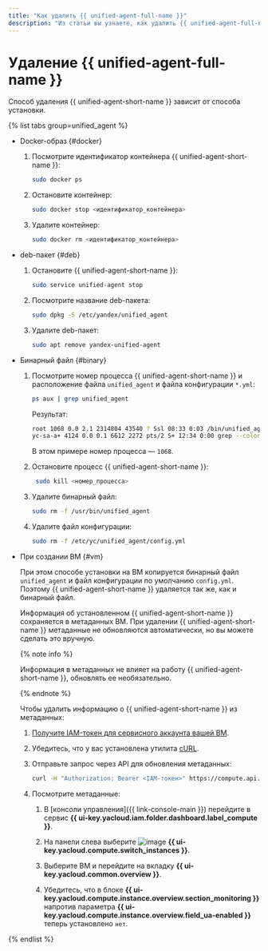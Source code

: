 ```yaml
---
title: "Как удалить {{ unified-agent-full-name }}"
description: "Из статьи вы узнаете, как удалить {{ unified-agent-full-name }}."
---
```


# Удаление {{ unified-agent-full-name }}

Способ удаления {{ unified-agent-short-name }} зависит от способа установки.

{% list tabs group=unified_agent %}

- Docker-образ {#docker}

  1. Посмотрите идентификатор контейнера {{ unified-agent-short-name }}:
   
      ```bash
      sudo docker ps
      ```

   1. Остановите контейнер:
   
      ```bash
      sudo docker stop <идентификатор_контейнера>
      ```

   1. Удалите контейнер:
   
      ```bash
      sudo docker rm <идентификатор_контейнера>
      ```
  
- deb-пакет {#deb}

  1. Остановите {{ unified-agent-short-name }}:
   
      ```bash
      sudo service unified-agent stop
      ```

  1. Посмотрите название deb-пакета:

      ```bash
      sudo dpkg -S /etc/yandex/unified_agent
      ```
  
  1. Удалите deb-пакет:

      ```bash
      sudo apt remove yandex-unified-agent
      ```

- Бинарный файл {#binary}

  1. Посмотрите номер процесса {{ unified-agent-short-name }} и расположение файла `unified_agent` и файла конфигурации `*.yml`:
   
      ```bash
      ps aux | grep unified_agent
      ```

      Результат:

      ```bash
      root 1068 0.0 2.1 2314804 43540 ? Ssl 08:33 0:03 /bin/unified_agent --config /etc/yc/unified_agent/config.yml
      yc-sa-a+ 4124 0.0 0.1 6612 2272 pts/2 S+ 12:34 0:00 grep --color=auto unified_agent
      ```
      В этом примере номер процесса — `1068`.

  1. Остановите процесс {{ unified-agent-short-name }}:

     ```bash
      sudo kill <номер_процесса>
      ```
   
  1. Удалите бинарный файл:
    
      ```bash
      sudo rm -f /usr/bin/unified_agent
      ```

  1. Удалите файл конфигурации:

      ```bash
      sudo rm -f /etc/yc/unified_agent/config.yml
      ```

- При создании ВМ {#vm}

  При этом способе установки на ВМ копируется бинарный файл `unified_agent` и файл конфигурации по умолчанию `config.yml`. Поэтому {{ unified-agent-short-name }} удаляется так же, как и бинарный файл. 
 
  Информация об установленном {{ unified-agent-short-name }} сохраняется в метаданных ВМ. При удалении {{ unified-agent-short-name }} метаданные не обновляются автоматически, но вы можете сделать это вручную.

  {% note info %}

  Информация в метаданных не влияет на работу {{ unified-agent-short-name }}, обновлять ее необязательно.

  {% endnote %}

  Чтобы удалить информацию о {{ unified-agent-short-name }} из метаданных:

  1. [Получите IAM-токен для сервисного аккаунта вашей ВМ](../../../../iam/operations/iam-token/create-for-sa.md#via-cli).
   
  1. Убедитесь, что у вас установлена утилита [cURL](https://curl.haxx.se).
   
  1. Отправьте запрос через API для обновления метаданных:

      ```bash
      curl -H "Authorization: Bearer <IAM-токен>" https://compute.api.cloud.yandex.net/compute/v1/instances/<идентификатор_ВМ> -X PATCH -d '{"updateMask": "metadata", "metadata": {"install-unified-agent": "0" },}'
      ```

  1. Посмотрите метаданные:
   
     1. В [консоли управления]({{ link-console-main }}) перейдите в сервис **{{ ui-key.yacloud.iam.folder.dashboard.label_compute }}**.

     1. На панели слева выберите ![image](../../../../_assets/console-icons/server.svg) **{{ ui-key.yacloud.compute.switch_instances }}**.
   
     1. Выберите ВМ и перейдите на вкладку **{{ ui-key.yacloud.common.overview }}**.
  
     1. Убедитесь, что в блоке **{{ ui-key.yacloud.compute.instance.overview.section_monitoring }}** напротив параметра **{{ ui-key.yacloud.compute.instance.overview.field_ua-enabled }}** теперь установлено `нет`.
   

{% endlist %}
